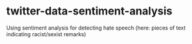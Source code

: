 # twitter-data-sentiment-analysis
Using sentiment analysis for detecting hate speech (here: pieces of text indicating racist/sexist remarks)
